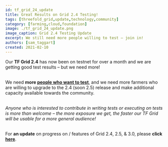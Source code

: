 ```yaml
---
id: tf_grid_24_update
title: Great Results on Grid 2.4 Testing!
tags: [threefold_grid,update,technology,community]
category: [farming,cloud,foundation]
image: ./tf_grid_24_update.png
image_caption: Grid 2.4 Testing Update
excerpt: We still need more people willing to test – join in!
authors: [sam_taggart]
created: 2021-02-10
---
```


Our **TF Grid 2.4** has now been on testnet for over a month and we are getting good test results – but we need more!
<br/>
<br/>

We need **more [people who want to test](https://t.me/joinchat/BwOvOxxgK59GmRoZ2_sM0w)**, and we need more farmers who are willing to upgrade to the 2.4 (soon 2.5) release and make additional capacity available towards the community.
<br/>
<br/>

_Anyone who is interested to contribute in writing tests or executing on tests is more than welcome – the more exposure we get, the faster our TF Grid will be usable for a more general audience!_
<br/>
<br/>

For **an update** on progress on / features of Grid 2.4, 2.5, & 3.0, please **click [here](https://wiki.threefold.io/#/grid242530update)**.
